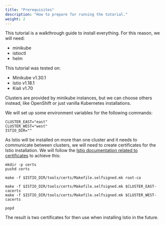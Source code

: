 ```yaml
---
title: "Prerequisites"
description: "How to prepare for running the tutorial."
weight: 2
---
```


This tutorial is a walkthrough guide to install everything. For this reason, we will need:

* minikube
* istioctl
* helm

This tutorial was tested on:

* Minikube v1.30.1
* Istio v1.18.1
* Kiali v1.70

Clusters are provided by minikube instances, but we can choose others instead, like OpenShift or just vanilla Kubernetes installations.

We will set up some environment variables for the following commands:

```
CLUSTER_EAST="east"
CLUSTER_WEST="west"
ISTIO_DIR=""
```

As Istio will be installed on more than one cluster and it needs to communicate between clusters, we will need to create certificates for the Istio installation. We will follow the [Istio documentation related to certificates](https://istio.io/latest/docs/tasks/security/cert-management/plugin-ca-cert/) to achieve this:

```
mkdir -p certs
pushd certs

make -f $ISTIO_DIR/tools/certs/Makefile.selfsigned.mk root-ca

make -f $ISTIO_DIR/tools/certs/Makefile.selfsigned.mk $CLUSTER_EAST-cacerts
make -f $ISTIO_DIR/tools/certs/Makefile.selfsigned.mk $CLUSTER_WEST-cacerts

popd
```

The result is two certificates for then use when installing Istio in the future.
